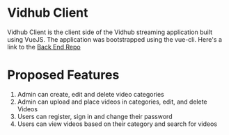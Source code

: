# Vidhub Client

Vidhub Client is the client side of the Vidhub streaming application built using VueJS. The application was bootstrapped using the vue-cli. Here's a link to the [Back End Repo](https://github.com/joel-ace/vidhub-server)

# Proposed Features
1. Admin can create, edit and delete video categories
2. Admin can upload and place videos in categories, edit, and delete Videos
3. Users can register, sign in and change their password
4. Users can view videos based on their category and search for videos


